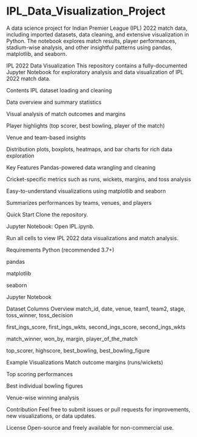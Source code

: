 # IPL_Data_Visualization_Project
A data science project for Indian Premier League (IPL) 2022 match data, including imported datasets, data cleaning, and extensive visualization in Python. The notebook explores match results, player performances, stadium-wise analysis, and other insightful patterns using pandas, matplotlib, and seaborn.

IPL 2022 Data Visualization
This repository contains a fully-documented Jupyter Notebook for exploratory analysis and data visualization of IPL 2022 match data.

Contents
IPL dataset loading and cleaning

Data overview and summary statistics

Visual analysis of match outcomes and margins

Player highlights (top scorer, best bowling, player of the match)

Venue and team-based insights

Distribution plots, boxplots, heatmaps, and bar charts for rich data exploration

Key Features
Pandas-powered data wrangling and cleaning

Cricket-specific metrics such as runs, wickets, margins, and toss analysis

Easy-to-understand visualizations using matplotlib and seaborn

Summarizes performances by teams, venues, and players

Quick Start
Clone the repository.

Jupyter Notebook: Open IPL.ipynb.

Run all cells to view IPL 2022 data visualizations and match analysis.

Requirements
Python (recommended 3.7+)

pandas

matplotlib

seaborn

Jupyter Notebook

Dataset Columns Overview
match_id, date, venue, team1, team2, stage, toss_winner, toss_decision

first_ings_score, first_ings_wkts, second_ings_score, second_ings_wkts

match_winner, won_by, margin, player_of_the_match

top_scorer, highscore, best_bowling, best_bowling_figure

Example Visualizations
Match outcome margins (runs/wickets)

Top scoring performances

Best individual bowling figures

Venue-wise winning analysis

Contribution
Feel free to submit issues or pull requests for improvements, new visualizations, or data updates.

License
Open-source and freely available for non-commercial use.
